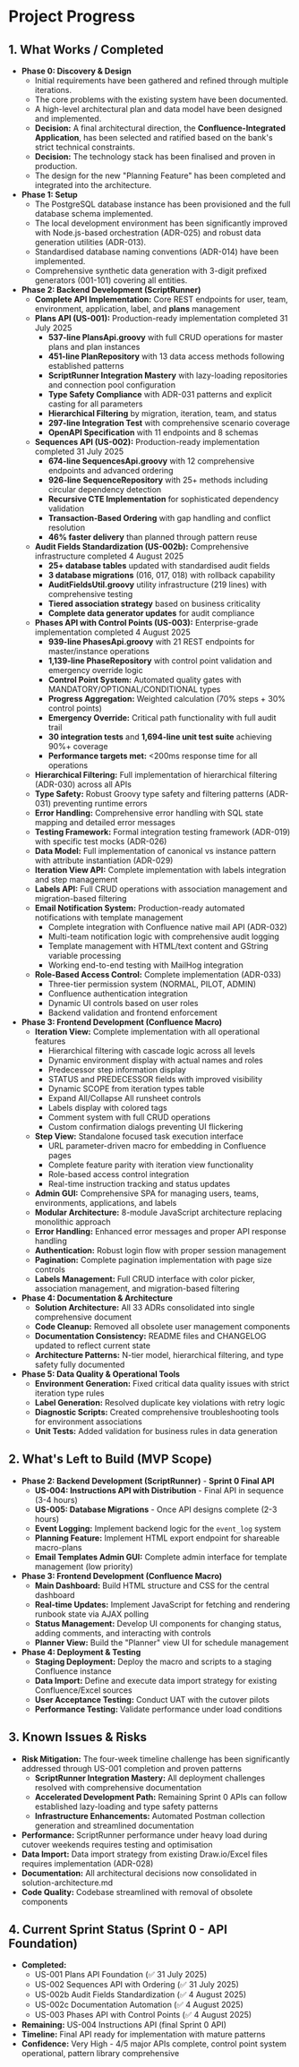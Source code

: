 # Project Progress

## 1. What Works / Completed

* **Phase 0: Discovery & Design**
  * Initial requirements have been gathered and refined through multiple iterations.
  * The core problems with the existing system have been documented.
  * A high-level architectural plan and data model have been designed and implemented.
  * **Decision:** A final architectural direction, the **Confluence-Integrated Application**, has been selected and ratified based on the bank's strict technical constraints.
  * **Decision:** The technology stack has been finalised and proven in production.
  * The design for the new "Planning Feature" has been completed and integrated into the architecture.
* **Phase 1: Setup**
  * The PostgreSQL database instance has been provisioned and the full database schema implemented.
  * The local development environment has been significantly improved with Node.js-based orchestration (ADR-025) and robust data generation utilities (ADR-013).
  * Standardised database naming conventions (ADR-014) have been implemented.
  * Comprehensive synthetic data generation with 3-digit prefixed generators (001-101) covering all entities.
* **Phase 2: Backend Development (ScriptRunner)**
  * **Complete API Implementation:** Core REST endpoints for user, team, environment, application, label, and **plans** management
  * **Plans API (US-001):** Production-ready implementation completed 31 July 2025
    * **537-line PlansApi.groovy** with full CRUD operations for master plans and plan instances
    * **451-line PlanRepository** with 13 data access methods following established patterns
    * **ScriptRunner Integration Mastery** with lazy-loading repositories and connection pool configuration  
    * **Type Safety Compliance** with ADR-031 patterns and explicit casting for all parameters
    * **Hierarchical Filtering** by migration, iteration, team, and status
    * **297-line Integration Test** with comprehensive scenario coverage
    * **OpenAPI Specification** with 11 endpoints and 8 schemas
  * **Sequences API (US-002):** Production-ready implementation completed 31 July 2025
    * **674-line SequencesApi.groovy** with 12 comprehensive endpoints and advanced ordering
    * **926-line SequenceRepository** with 25+ methods including circular dependency detection
    * **Recursive CTE Implementation** for sophisticated dependency validation
    * **Transaction-Based Ordering** with gap handling and conflict resolution
    * **46% faster delivery** than planned through pattern reuse
  * **Audit Fields Standardization (US-002b):** Comprehensive infrastructure completed 4 August 2025
    * **25+ database tables** updated with standardised audit fields
    * **3 database migrations** (016, 017, 018) with rollback capability
    * **AuditFieldsUtil.groovy** utility infrastructure (219 lines) with comprehensive testing
    * **Tiered association strategy** based on business criticality
    * **Complete data generator updates** for audit compliance
  * **Phases API with Control Points (US-003):** Enterprise-grade implementation completed 4 August 2025
    * **939-line PhasesApi.groovy** with 21 REST endpoints for master/instance operations
    * **1,139-line PhaseRepository** with control point validation and emergency override logic
    * **Control Point System:** Automated quality gates with MANDATORY/OPTIONAL/CONDITIONAL types
    * **Progress Aggregation:** Weighted calculation (70% steps + 30% control points)
    * **Emergency Override:** Critical path functionality with full audit trail
    * **30 integration tests** and **1,694-line unit test suite** achieving 90%+ coverage
    * **Performance targets met:** <200ms response time for all operations
  * **Hierarchical Filtering:** Full implementation of hierarchical filtering (ADR-030) across all APIs
  * **Type Safety:** Robust Groovy type safety and filtering patterns (ADR-031) preventing runtime errors
  * **Error Handling:** Comprehensive error handling with SQL state mapping and detailed error messages
  * **Testing Framework:** Formal integration testing framework (ADR-019) with specific test mocks (ADR-026)
  * **Data Model:** Full implementation of canonical vs instance pattern with attribute instantiation (ADR-029)
  * **Iteration View API:** Complete implementation with labels integration and step management
  * **Labels API:** Full CRUD operations with association management and migration-based filtering
  * **Email Notification System:** Production-ready automated notifications with template management
    * Complete integration with Confluence native mail API (ADR-032)
    * Multi-team notification logic with comprehensive audit logging
    * Template management with HTML/text content and GString variable processing
    * Working end-to-end testing with MailHog integration
  * **Role-Based Access Control:** Complete implementation (ADR-033)
    * Three-tier permission system (NORMAL, PILOT, ADMIN)
    * Confluence authentication integration
    * Dynamic UI controls based on user roles
    * Backend validation and frontend enforcement
* **Phase 3: Frontend Development (Confluence Macro)**
  * **Iteration View:** Complete implementation with all operational features
    * Hierarchical filtering with cascade logic across all levels
    * Dynamic environment display with actual names and roles
    * Predecessor step information display
    * STATUS and PREDECESSOR fields with improved visibility
    * Dynamic SCOPE from iteration types table
    * Expand All/Collapse All runsheet controls
    * Labels display with colored tags
    * Comment system with full CRUD operations
    * Custom confirmation dialogs preventing UI flickering
  * **Step View:** Standalone focused task execution interface
    * URL parameter-driven macro for embedding in Confluence pages
    * Complete feature parity with iteration view functionality
    * Role-based access control integration
    * Real-time instruction tracking and status updates
  * **Admin GUI:** Comprehensive SPA for managing users, teams, environments, applications, and labels
  * **Modular Architecture:** 8-module JavaScript architecture replacing monolithic approach
  * **Error Handling:** Enhanced error messages and proper API response handling
  * **Authentication:** Robust login flow with proper session management
  * **Pagination:** Complete pagination implementation with page size controls
  * **Labels Management:** Full CRUD interface with color picker, association management, and migration-based filtering
* **Phase 4: Documentation & Architecture**
  * **Solution Architecture:** All 33 ADRs consolidated into single comprehensive document
  * **Code Cleanup:** Removed all obsolete user management components
  * **Documentation Consistency:** README files and CHANGELOG updated to reflect current state
  * **Architecture Patterns:** N-tier model, hierarchical filtering, and type safety fully documented
* **Phase 5: Data Quality & Operational Tools**
  * **Environment Generation:** Fixed critical data quality issues with strict iteration type rules
  * **Label Generation:** Resolved duplicate key violations with retry logic
  * **Diagnostic Scripts:** Created comprehensive troubleshooting tools for environment associations
  * **Unit Tests:** Added validation for business rules in data generation

## 2. What's Left to Build (MVP Scope)

* **Phase 2: Backend Development (ScriptRunner)** - **Sprint 0 Final API**
  * **US-004: Instructions API with Distribution** - Final API in sequence (3-4 hours)
  * **US-005: Database Migrations** - Once API designs complete (2-3 hours)
  * **Event Logging:** Implement backend logic for the `event_log` system
  * **Planning Feature:** Implement HTML export endpoint for shareable macro-plans
  * **Email Templates Admin GUI:** Complete admin interface for template management (low priority)
* **Phase 3: Frontend Development (Confluence Macro)**
  * **Main Dashboard:** Build HTML structure and CSS for the central dashboard
  * **Real-time Updates:** Implement JavaScript for fetching and rendering runbook state via AJAX polling
  * **Status Management:** Develop UI components for changing status, adding comments, and interacting with controls
  * **Planner View:** Build the "Planner" view UI for schedule management
* **Phase 4: Deployment & Testing**
  * **Staging Deployment:** Deploy the macro and scripts to a staging Confluence instance
  * **Data Import:** Define and execute data import strategy for existing Confluence/Excel sources
  * **User Acceptance Testing:** Conduct UAT with the cutover pilots
  * **Performance Testing:** Validate performance under load conditions

## 3. Known Issues & Risks

* **Risk Mitigation:** The four-week timeline challenge has been significantly addressed through US-001 completion and proven patterns
  * **ScriptRunner Integration Mastery:** All deployment challenges resolved with comprehensive documentation
  * **Accelerated Development Path:** Remaining Sprint 0 APIs can follow established lazy-loading and type safety patterns
  * **Infrastructure Enhancements:** Automated Postman collection generation and streamlined documentation
* **Performance:** ScriptRunner performance under heavy load during cutover weekends requires testing and optimisation
* **Data Import:** Data import strategy from existing Draw.io/Excel files requires implementation (ADR-028)
* **Documentation:** All architectural decisions now consolidated in solution-architecture.md
* **Code Quality:** Codebase streamlined with removal of obsolete components

## 4. Current Sprint Status (Sprint 0 - API Foundation)

* **Completed:** 
  * US-001 Plans API Foundation (✅ 31 July 2025)
  * US-002 Sequences API with Ordering (✅ 31 July 2025) 
  * US-002b Audit Fields Standardization (✅ 4 August 2025)
  * US-002c Documentation Automation (✅ 4 August 2025)
  * US-003 Phases API with Control Points (✅ 4 August 2025)
* **Remaining:** US-004 Instructions API (final Sprint 0 API)
* **Timeline:** Final API ready for implementation with mature patterns
* **Confidence:** Very High - 4/5 major APIs complete, control point system operational, pattern library comprehensive
